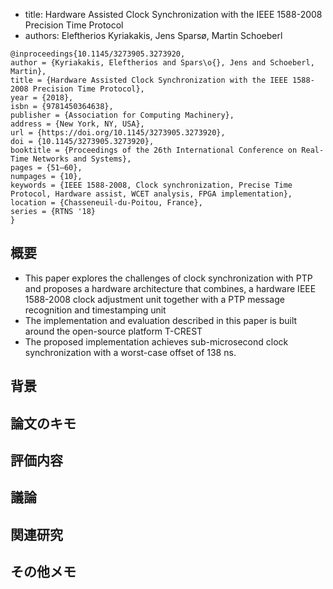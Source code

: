 
- title: Hardware Assisted Clock Synchronization with the IEEE 1588-2008 Precision Time Protocol
- authors: Eleftherios Kyriakakis, Jens Sparsø, Martin Schoeberl

```
@inproceedings{10.1145/3273905.3273920,
author = {Kyriakakis, Eleftherios and Spars\o{}, Jens and Schoeberl, Martin},
title = {Hardware Assisted Clock Synchronization with the IEEE 1588-2008 Precision Time Protocol},
year = {2018},
isbn = {9781450364638},
publisher = {Association for Computing Machinery},
address = {New York, NY, USA},
url = {https://doi.org/10.1145/3273905.3273920},
doi = {10.1145/3273905.3273920},
booktitle = {Proceedings of the 26th International Conference on Real-Time Networks and Systems},
pages = {51–60},
numpages = {10},
keywords = {IEEE 1588-2008, Clock synchronization, Precise Time Protocol, Hardware assist, WCET analysis, FPGA implementation},
location = {Chasseneuil-du-Poitou, France},
series = {RTNS '18}
}
```

## 概要

- This paper explores the challenges of clock synchronization with PTP and proposes a hardware architecture that combines, a hardware IEEE 1588-2008 clock adjustment unit together with a PTP message recognition and timestamping unit
- The implementation and evaluation described in this paper is built around the open-source platform T-CREST
- The proposed implementation achieves sub-microsecond clock synchronization with a worst-case offset of 138 ns.

## 背景

## 論文のキモ

## 評価内容

## 議論

## 関連研究

## その他メモ
